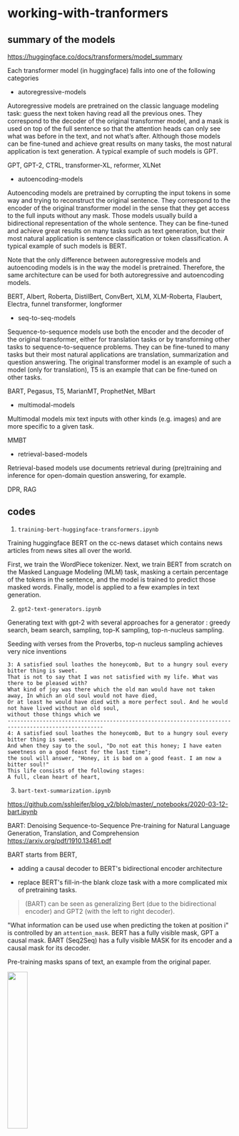 # working-with-tranformers

## summary of the models

https://huggingface.co/docs/transformers/model_summary 

Each transformer model (in huggingface) falls into one of the following categories 

* autoregressive-models

Autoregressive models are pretrained on the classic language modeling task: guess the next token having read all the previous ones. They correspond to the decoder of the original transformer model, and a mask is used on top of the full sentence so that the attention heads can only see what was before in the text, and not what’s after. Although those models can be fine-tuned and achieve great results on many tasks, the most natural application is text generation. A typical example of such models is GPT.

GPT, GPT-2, CTRL, transformer-XL, reformer, XLNet

* autoencoding-models

Autoencoding models are pretrained by corrupting the input tokens in some way and trying to reconstruct the original sentence. They correspond to the encoder of the original transformer model in the sense that they get access to the full inputs without any mask. Those models usually build a bidirectional representation of the whole sentence. They can be fine-tuned and achieve great results on many tasks such as text generation, but their most natural application is sentence classification or token classification. A typical example of such models is BERT.

Note that the only difference between autoregressive models and autoencoding models is in the way the model is pretrained. Therefore, the same architecture can be used for both autoregressive and autoencoding models. 

BERT, Albert, Roberta, DistilBert, ConvBert, XLM, XLM-Roberta, Flaubert, Electra, funnel transformer, longformer

* seq-to-seq-models

Sequence-to-sequence models use both the encoder and the decoder of the original transformer, either for translation tasks or by transforming other tasks to sequence-to-sequence problems. They can be fine-tuned to many tasks but their most natural applications are translation, summarization and question answering. The original transformer model is an example of such a model (only for translation), T5 is an example that can be fine-tuned on other tasks.

BART, Pegasus, T5, MarianMT, ProphetNet, MBart

* multimodal-models

Multimodal models mix text inputs with other kinds (e.g. images) and are more specific to a given task.

MMBT

* retrieval-based-models

Retrieval-based models use documents retrieval during (pre)training and inference for open-domain question answering, for example.

DPR, RAG

## codes

1. `training-bert-huggingface-transformers.ipynb`

Training huggingface BERT on the cc-news dataset which contains news articles from news sites all over the world. 

First, we train the WordPiece tokenizer. Next, we train BERT from scratch on the Masked Language Modeling (MLM) task, masking a certain percentage of the tokens in the sentence, and the model is trained to predict those masked words. Finally, model is applied to a few examples in text generation.

2. `gpt2-text-generators.ipynb`

Generating text with gpt-2 with several approaches for a generator : greedy search, beam search, sampling, top-K sampling, top-n-nucleus sampling.

Seeding with verses from the Proverbs, top-n nucleus sampling achieves very nice inventions

```
3: A satisfied soul loathes the honeycomb, But to a hungry soul every bitter thing is sweet.
That is not to say that I was not satisfied with my life. What was there to be pleased with? 
What kind of joy was there which the old man would have not taken away, In which an old soul would not have died, 
Or at least he would have died with a more perfect soul. And he would not have lived without an old soul, 
without those things which we
----------------------------------------------------------------------------------------------------
4: A satisfied soul loathes the honeycomb, But to a hungry soul every bitter thing is sweet. 
And when they say to the soul, "Do not eat this honey; I have eaten sweetness on a good feast for the last time";
the soul will answer, "Honey, it is bad on a good feast. I am now a bitter soul!"
This life consists of the following stages:
A full, clean heart of heart,
```

3. `bart-text-summarization.ipynb`

https://github.com/sshleifer/blog_v2/blob/master/_notebooks/2020-03-12-bart.ipynb

BART: Denoising Sequence-to-Sequence Pre-training for Natural Language Generation, Translation, and Comprehension https://arxiv.org/pdf/1910.13461.pdf 

BART starts from BERT,

* adding a causal decoder to BERT's bidirectional encoder architecture

* replace BERT's fill-in-the blank cloze task with a more complicated mix of pretraining tasks.

> (BART) can be seen as generalizing Bert (due to the bidirectional encoder) and GPT2 (with the left to right decoder).

"What information can be used use when predicting the token at position i" is controlled by an `attention_mask`. BERT has a fully visible mask, GPT a causal mask. BART (Seq2Seq) has a fully visible MASK for its encoder and a causal mask for its decoder. 

Pre-training masks spans of text, an example from the original paper.

<img src="https://user-images.githubusercontent.com/89974426/148036575-2e122b52-931a-45f8-b0c1-bf0c7aa69d2c.PNG" width=30% height=30%>    






